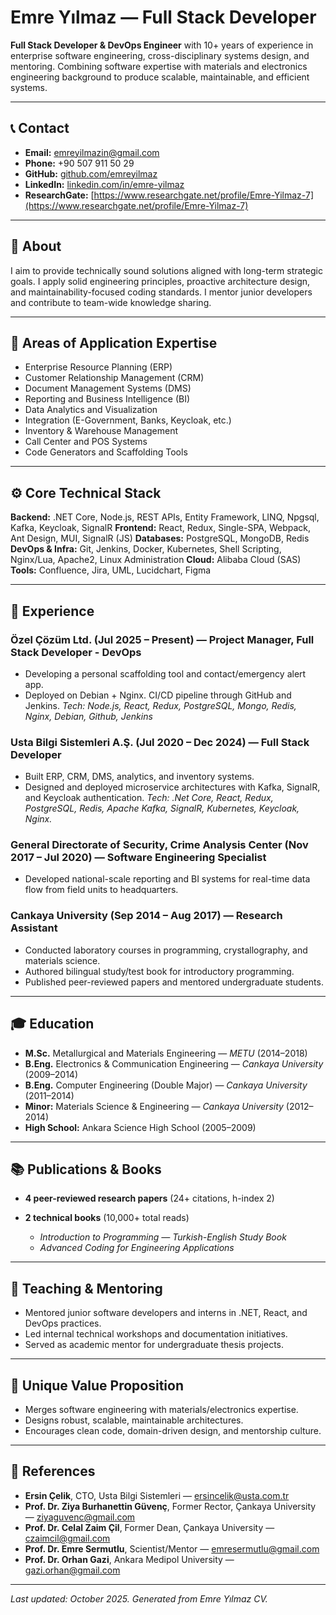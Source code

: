 # Emre Yılmaz — Full Stack Developer

**Full Stack Developer & DevOps Engineer** with 10+ years of experience in enterprise software engineering, cross-disciplinary systems design, and mentoring. Combining software expertise with materials and electronics engineering background to produce scalable, maintainable, and efficient systems.

---

## 📞 Contact

* **Email:** [emreyilmazin@gmail.com](mailto:emreyilmazin@gmail.com)
* **Phone:** +90 507 911 50 29
* **GitHub:** [github.com/emreyilmaz](https://github.com/emreyilmaz)
* **LinkedIn:** [linkedin.com/in/emre-yilmaz](https://linkedin.com/in/emre-yilmaz)
* **ResearchGate:** [https://www.researchgate.net/profile/Emre-Yilmaz-7](https://www.researchgate.net/profile/Emre-Yilmaz-7)

---

## 🧭 About

I aim to provide technically sound solutions aligned with long-term strategic goals. I apply solid engineering principles, proactive architecture design, and maintainability-focused coding standards. I mentor junior developers and contribute to team-wide knowledge sharing.

---

## 🧩 Areas of Application Expertise

* Enterprise Resource Planning (ERP)
* Customer Relationship Management (CRM)
* Document Management Systems (DMS)
* Reporting and Business Intelligence (BI)
* Data Analytics and Visualization
* Integration (E-Government, Banks, Keycloak, etc.)
* Inventory & Warehouse Management
* Call Center and POS Systems
* Code Generators and Scaffolding Tools

---

## ⚙️ Core Technical Stack

**Backend:** .NET Core, Node.js, REST APIs, Entity Framework, LINQ, Npgsql, Kafka, Keycloak, SignalR
**Frontend:** React, Redux, Single-SPA, Webpack, Ant Design, MUI, SignalR (JS)
**Databases:** PostgreSQL, MongoDB, Redis
**DevOps & Infra:** Git, Jenkins, Docker, Kubernetes, Shell Scripting, Nginx/Lua, Apache2, Linux Administration
**Cloud:** Alibaba Cloud (SAS)
**Tools:** Confluence, Jira, UML, Lucidchart, Figma

---

## 💼 Experience

### Özel Çözüm Ltd. (Jul 2025 – Present) — Project Manager, Full Stack Developer - DevOps

* Developing a personal scaffolding tool and contact/emergency alert app.
* Deployed on Debian + Nginx. CI/CD pipeline through GitHub and Jenkins.
*Tech: Node.js, React, Redux, PostgreSQL, Mongo, Redis, Nginx, Debian, Github, Jenkins*

### Usta Bilgi Sistemleri A.Ş. (Jul 2020 – Dec 2024) — Full Stack Developer

* Built ERP, CRM, DMS, analytics, and inventory systems.
* Designed and deployed microservice architectures with Kafka, SignalR, and Keycloak authentication.
*Tech: .Net Core, React, Redux, PostgreSQL, Redis, Apache Kafka, SignalR, Kubernetes, Keycloak, Nginx.*

### General Directorate of Security, Crime Analysis Center (Nov 2017 – Jul 2020) — Software Engineering Specialist

* Developed national-scale reporting and BI systems for real-time data flow from field units to headquarters.

### Cankaya University (Sep 2014 – Aug 2017) — Research Assistant

* Conducted laboratory courses in programming, crystallography, and materials science.
* Authored bilingual study/test book for introductory programming.
* Published peer-reviewed papers and mentored undergraduate students.

---

## 🎓 Education

* **M.Sc.** Metallurgical and Materials Engineering — *METU* (2014–2018)
* **B.Eng.** Electronics & Communication Engineering — *Cankaya University* (2009–2014)
* **B.Eng.** Computer Engineering (Double Major) — *Cankaya University* (2011–2014)
* **Minor:** Materials Science & Engineering — *Cankaya University* (2012–2014)
* **High School:** Ankara Science High School (2005–2009)

---

## 📚 Publications & Books

* **4 peer-reviewed research papers** (24+ citations, h-index 2)
* **2 technical books** (10,000+ total reads)

  * *Introduction to Programming — Turkish-English Study Book*
  * *Advanced Coding for Engineering Applications*

---

## 🧠 Teaching & Mentoring

* Mentored junior software developers and interns in .NET, React, and DevOps practices.
* Led internal technical workshops and documentation initiatives.
* Served as academic mentor for undergraduate thesis projects.

---

## 🧭 Unique Value Proposition

* Merges software engineering with materials/electronics expertise.
* Designs robust, scalable, maintainable architectures.
* Encourages clean code, domain-driven design, and mentorship culture.

---

## 📇 References

* **Ersin Çelik**, CTO, Usta Bilgi Sistemleri — [ersincelik@usta.com.tr](mailto:ersincelik@usta.com.tr)
* **Prof. Dr. Ziya Burhanettin Güvenç**, Former Rector, Çankaya University — [ziyaguvenc@gmail.com](mailto:ziyaguvenc@gmail.com)
* **Prof. Dr. Celal Zaim Çil**, Former Dean, Çankaya University — [czaimcil@gmail.com](mailto:czaimcil@gmail.com)
* **Prof. Dr. Emre Sermutlu**, Scientist/Mentor — [emresermutlu@gmail.com](mailto:emresermutlu@gmail.com)
* **Prof. Dr. Orhan Gazi**, Ankara Medipol University — [gazi.orhan@gmail.com](mailto:gazi.orhan@gmail.com)

---

*Last updated: October 2025. Generated from Emre Yılmaz CV.*
